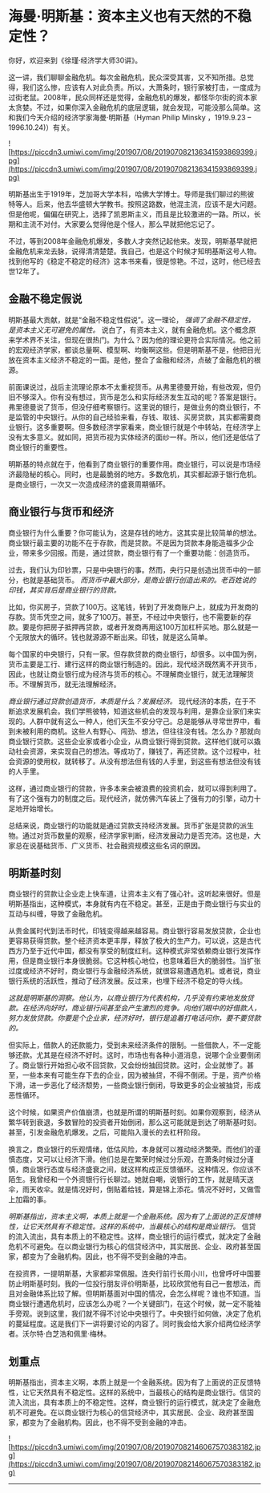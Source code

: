 # 海曼·明斯基：资本主义也有天然的不稳定性？

你好，欢迎来到《徐瑾·经济学大师30讲》。

这一讲，我们聊聊金融危机。每次金融危机，民众深受其害，又不知所措。总觉得，我们这么惨，应该有人对此负责。所以，大萧条时，银行家被打击，一度成为过街老鼠。2008年，民众同样还是觉得，金融危机的爆发，都怪华尔街的资本家太贪婪。不过，如果你深入金融危机的底层逻辑，就会发现，可能没那么简单。这和我们今天介绍的经济学家海曼·明斯基（Hyman Philip Minsky ，1919.9.23 – 1996.10.24)）有关。

![https://piccdn3.umiwi.com/img/201907/08/201907082136341593869399.jpg](https://piccdn3.umiwi.com/img/201907/08/201907082136341593869399.jpg)

明斯基出生于1919年，芝加哥大学本科，哈佛大学博士。导师是我们聊过的熊彼特等人。后来，他去华盛顿大学教书。按照这路数，他混主流，应该不是大问题。但是他呢，偏偏在研究上，选择了凯恩斯主义，而且是比较激进的一路。所以，长期和主流不对付。大家要么觉得他是个怪人，那么早就把他忘记了。

不过，等到2008年金融危机爆发，多数人才突然记起他来。发现，明斯基早就把金融危机来龙去脉，说得清清楚楚。我自己，也是这个时候才知明基斯这号人物。找到他写的《稳定不稳定的经济》这本书来看，很是惊艳。不过，这时，他已经去世12年了。

## 金融不稳定假说

明斯基最大贡献，就是“金融不稳定性假说”。这一理论， *强调了金融不稳定性，是资本主义无可避免的属性。* 说白了，有资本主义，就有金融危机。这个概念原来学术界不关注，但现在很热门。为什么？因为他的理论更符合实际情况。他之前的宏观经济学家，都谈总量啊、模型啊、均衡啊这些。但是明斯基不是，他把目光放在资本主义经济不稳定的一面。是他，整合了金融和经济，点破了金融危机的根源。

前面课说过，战后主流理论原本不太重视货币。从弗里德曼开始，有些改观，但仍旧不够深入。你有没有想过，货币是怎么和实际经济发生互动的呢？答案是银行。弗里德曼说了货币，但没仔细考察银行。这里说的银行，是做业务的商业银行，不是监管的中央银行。从你的自己经验来看，存钱、取钱、买房贷款，其实都需要商业银行。这多重要啊。但多数经济学家看来，商业银行就是个中转站，在经济学上没有太多意义。就如同，把货币视为实体经济的面纱一样。所以，他们还是低估了商业银行的重要性。

明斯基的特点就在于，他看到了商业银行的重要作用。商业银行，可以说是市场经济最隐秘的核心。同时，也是最脆弱的地方。多数危机，其实都起源于银行危机。是商业银行，一次又一次造成经济的盛衰周期循环。

## 商业银行与货币和经济

商业银行为什么重要？你可能认为，这是存钱的地方。这其实是比较简单的想法。商业银行最主要的功能不在于存款，而是贷款。不是因为贷款本身能造福多少企业，带来多少回报。而是，通过贷款，商业银行有了一个重要功能：创造货币。

过去，我们认为印钞票，只是中央银行的事。然而，央行只是创造出货币中的一部分，也就是基础货币。 *而货币中最大部分，是商业银行创造出来的。老百姓说的印钱，其实背后是商业银行的贷款。*

比如，你买房子，贷款了100万。这笔钱，转到了开发商账户上，就成为开发商的存款。货币凭空之间，就多了100万。甚至，不经过中央银行，也不需要新的存款。要是你把房子抵押再贷款，或者开发商再用这100万加杠杆买地。那么就是一个无限放大的循环。钱也就源源不断出来。印钱，就是这么简单。

每个国家的中央银行，只有一家。但存款贷款的商业银行，却很多。以中国为例，货币主要是工行、建行这样的商业银行制造的。因此，现代经济既然离不开货币，因此，也就让商业银行成为经济与货币的核心。不理解商业银行，就无法理解货币。不理解货币，就无法理解经济。

 *商业银行通过贷款创造货币，本质是什么？发展经济。* 现代经济的本质，在于不断追求发展机会。我们学熊彼特，知道这些机会的发现与利用，是靠企业家们来实现的。人群中就有这么一种人，他们天生不安分守己。总是能够从寻常世界中，看到未被利用的商机。这些人有野心、闯劲、想法，但往往没有钱。怎么办？那就向商业银行贷款。这些企业家或者小企业，从商业银行得到贷款。这样他们就可以撬动社会资源，来实现自己的想法。等成功了，赚钱了，再还贷款。这个过程中，社会资源的使用权，就转移了。从没有想法但有钱的人手里，到这些有想法但没有钱的人手里。

这样，通过商业银行的贷款，许多本来会被浪费的投资机会，就可以得到利用了。有了这个强有力的制度之后。现代经济，就仿佛汽车装上了强有力的引擎，动力十足地开始增长。

总结来说，商业银行的功能就是通过贷款支持经济发展。货币扩张是贷款的派生物。通过对货币数量的观察，经济学家判断，经济发展动力是否充沛。这也是，大家总在说基础货币、广义货币、社会融资规模这些名词的原因。

## 明斯基时刻

商业银行的贷款让企业走上快车道，让资本主义有了强心针。这听起来很好。但是明斯基指出，这种模式，本身就有内在不稳定。甚至，正是由于商业银行与实业的互动与纠缠，导致了金融危机。

从贵金属时代到法币时代，印钱变得越来越容易。商业银行容易发放贷款，企业也更容易获得贷款。整个经济资本更丰厚，释放了极大的生产力。可以说，这是古代西方乃至于近代中国，都没有享受的制度红利。这种模式非常依赖商业银行发挥作用，但是商业银行本身很脆弱。它这种核心地位，也意味着巨大的脆弱性。当扩张过度或经济不好时，商业银行与金融经济系统，就很容易遭遇危机。或者说，商业银行系统的活跃性，推动了经济发展。反过来，也埋下经济不稳定的导火线。

 *这就是明斯基的洞察。他认为，以商业银行为代表机构，几乎没有约束地发放贷款。在经济向好时，商业银行间甚至会产生激烈的竞争。向他们眼中的好借款人，努力发放贷款。你要是个企业家，经济好时，银行是追着打电话问你，要不要贷款的。*

但实际上，借款人的还款能力，受到未来经济条件的限制。一些借款人，不一定能够还款。尤其是在经济不好时。这时，市场也有各种小道消息，说哪个企业要倒闭了。商业银行开始担心收不回贷款，又会纷纷抽回贷款。这时，企业就惨了。甚至，一些本来有可能生存下去的企业，因为被抽贷，不得不倒闭。于是，资产价格下滑，进一步恶化了经济颓势，一些商业银行倒闭，导致更多的企业被抽贷，形成恶性循环。

这个时候，如果资产价值崩溃，也就是所谓的明斯基时刻。如果你观察到，经济从繁华转到衰退，多数冒险的投资者开始倒闭，那么这可能就是到达了明斯基时刻。甚至，引发金融危机爆发。之后，可能陷入漫长的去杠杆阶段。

换言之，商业银行的乐观情绪，低估风险，本身就可以推动经济繁荣。而他们的谨慎态度，又可以让经济下滑。他们总是在繁荣时候过分乐观，在萧条时候过分谨慎，商业银行态度与经济盛衰之间，就这样构成正反馈循环。这种情况，你应该不陌生。我曾经和一个外资银行行长聊过。她就自嘲，说银行的工作，就是晴天送伞，雨天收伞。就是情况好时，倒贴着给钱，算是锦上添花。情况不好时，又做雪上加霜的事。

 *明斯基指出，资本主义啊，本质上就是一个金融系统。因为有了上面说的正反馈特性，让它天然具有不稳定性。这样的系统中，当最核心的结构是商业银行。* 信贷的流入流出，具有本质上的不稳定性。这样，商业银行的运行模式，就决定了金融危机不可避免。在以商业银行为核心的信贷经济中，其实居民、企业、政府甚至国家，都变为了金融机构。因此，也不得不受到金融的冲击。

在投资界，一提明斯基，大家都非常佩服。连央行前行长周小川，也曾呼吁中国要防止明斯基时刻。我的一位投行朋友评价明斯基，比较欣赏他有自己一套想法，而且对金融体系比较了解。但明斯基面对中国的情况，会怎么样呢？谁也不知道。当商业银行遭遇危机时，应该怎么办呢？一个关键部门，在这个时候，就一定不能袖手旁观。说到这里，我们就不得不讨论中央银行了。中央银行如何做，决定了危机的蔓延程度。这是我们下一讲将要讨论的内容了。同时我会给大家介绍两位经济学者。沃尔特·白芝浩和佩里·梅林。

## 划重点

明斯基指出，资本主义啊，本质上就是一个金融系统。因为有了上面说的正反馈特性，让它天然具有不稳定性。这样的系统中，当最核心的结构是商业银行。信贷的流入流出，具有本质上的不稳定性。这样，商业银行的运行模式，就决定了金融危机不可避免。在以商业银行为核心的信贷经济中，其实居民、企业、政府甚至国家，都变为了金融机构。因此，也不得不受到金融的冲击。

![https://piccdn3.umiwi.com/img/201907/08/201907082146067570383182.jpg](https://piccdn3.umiwi.com/img/201907/08/201907082146067570383182.jpg)

---
